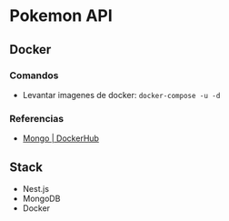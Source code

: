 # Pokemon API
## Docker
### Comandos
- Levantar imagenes de docker: ```docker-compose -u -d```
### Referencias
- [Mongo | DockerHub](https://hub.docker.com/_/mongo)
## Stack
* Nest.js
* MongoDB
* Docker